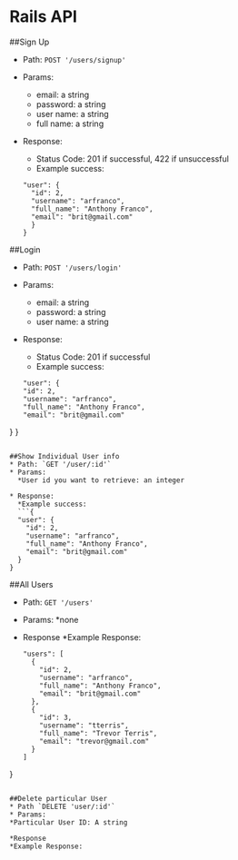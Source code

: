 # Rails API

##Sign Up
* Path: `POST '/users/signup'`
* Params:
  * email: a string
  * password: a string
  * user name: a string
  * full name: a string

* Response:
  * Status Code: 201 if successful, 422 if unsuccessful
  * Example success:
  ```{
  "user": {
    "id": 2,
    "username": "arfranco",
    "full_name": "Anthony Franco",
    "email": "brit@gmail.com"
    }
  }
    ```

##Login
* Path: `POST '/users/login'`
* Params:
  * email: a string
  * password: a string
  * user name: a string

* Response:
  * Status Code: 201 if successful
  * Example success:
  ``` {
  "user": {
  "id": 2,
  "username": "arfranco",
  "full_name": "Anthony Franco",
  "email": "brit@gmail.com"
}
}
```

##Show Individual User info
* Path: `GET '/user/:id'`
* Params:
  *User id you want to retrieve: an integer

* Response:
  *Example success: 
  ```{
  "user": {
    "id": 2,
    "username": "arfranco",
    "full_name": "Anthony Franco",
    "email": "brit@gmail.com"
  }
}
  ```

##All Users
* Path: `GET '/users'`
* Params:
  *none

* Response
  *Example Response:
  ```{
  "users": [
    {
      "id": 2,
      "username": "arfranco",
      "full_name": "Anthony Franco",
      "email": "brit@gmail.com"
    },
    {
      "id": 3,
      "username": "tterris",
      "full_name": "Trevor Terris",
      "email": "trevor@gmail.com"
    }
  ]
}
  ```

##Delete particular User
* Path `DELETE 'user/:id'`
* Params: 
  *Particular User ID: A string

*Response
  *Example Response:
  ```






